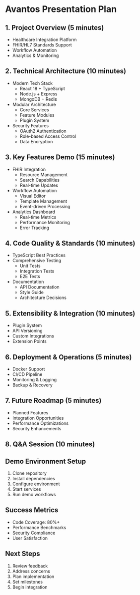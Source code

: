 # Avantos Presentation Plan

## 1. Project Overview (5 minutes)
- Healthcare Integration Platform
- FHIR/HL7 Standards Support
- Workflow Automation
- Analytics & Monitoring

## 2. Technical Architecture (10 minutes)
- Modern Tech Stack
  - React 18 + TypeScript
  - Node.js + Express
  - MongoDB + Redis
- Modular Architecture
  - Core Services
  - Feature Modules
  - Plugin System
- Security Features
  - OAuth2 Authentication
  - Role-based Access Control
  - Data Encryption

## 3. Key Features Demo (15 minutes)
- FHIR Integration
  - Resource Management
  - Search Capabilities
  - Real-time Updates
- Workflow Automation
  - Visual Editor
  - Template Management
  - Event-driven Processing
- Analytics Dashboard
  - Real-time Metrics
  - Performance Monitoring
  - Error Tracking

## 4. Code Quality & Standards (10 minutes)
- TypeScript Best Practices
- Comprehensive Testing
  - Unit Tests
  - Integration Tests
  - E2E Tests
- Documentation
  - API Documentation
  - Style Guide
  - Architecture Decisions

## 5. Extensibility & Integration (10 minutes)
- Plugin System
- API Versioning
- Custom Integrations
- Extension Points

## 6. Deployment & Operations (5 minutes)
- Docker Support
- CI/CD Pipeline
- Monitoring & Logging
- Backup & Recovery

## 7. Future Roadmap (5 minutes)
- Planned Features
- Integration Opportunities
- Performance Optimizations
- Security Enhancements

## 8. Q&A Session (10 minutes)

## Demo Environment Setup
1. Clone repository
2. Install dependencies
3. Configure environment
4. Start services
5. Run demo workflows

## Success Metrics
- Code Coverage: 80%+
- Performance Benchmarks
- Security Compliance
- User Satisfaction

## Next Steps
1. Review feedback
2. Address concerns
3. Plan implementation
4. Set milestones
5. Begin integration 